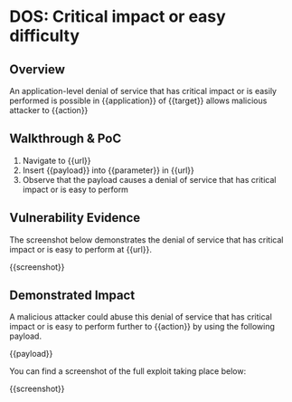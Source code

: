 # DOS: Critical impact or easy difficulty

## Overview

<!--
Provide a 1-2 sentence description - see http://cveproject.github.io/docs/content/key-details-phrasing.pdf for tips

This format is a good guide:
[VULNTYPE] in [COMPONENT] in [APPLICATION] allows [ATTACKER] to [IMPACT] via [VECTOR]
-->

An application-level denial of service that has critical impact or is easily performed is possible in {{application}} of {{target}} allows malicious attacker to {{action}}

## Walkthrough & PoC

<!--
Provide a step-by-step walkthrough on how to access the vulnerable injection point, and how to exploit the vulnerability.
Adding a dot-pointed walkthrough with relevant screenshots will speed triage time and result in faster rewards!
-->

1. Navigate to {{url}}
1. Insert {{payload}} into {{parameter}} in {{url}}
1. Observe that the payload causes a denial of service that has critical impact or is easy to perform

## Vulnerability Evidence

<!--
Your submission MUST include evidence of the vulnerability and not be theoretical in nature.

For a denial of service that has critical impact or is easy to perform vulnerability, please include a simple URL or HTTP payload that can be executed to easily demonstrate and reproduce the issue.
-->

The screenshot below demonstrates the denial of service that has critical impact or is easy to perform at {{url}}.

{{screenshot}}

## Demonstrated Impact

<!--
Attempt to escalate the denial of service that has critical impact or is easy to perform to perform additional actions. If this is possible, provide a full proof-of-concept here.
-->

A malicious attacker could abuse this denial of service that has critical impact or is easy to perform further to {{action}} by using the following payload.


{{payload}}

You can find a screenshot of the full exploit taking place below:

{{screenshot}}

````
